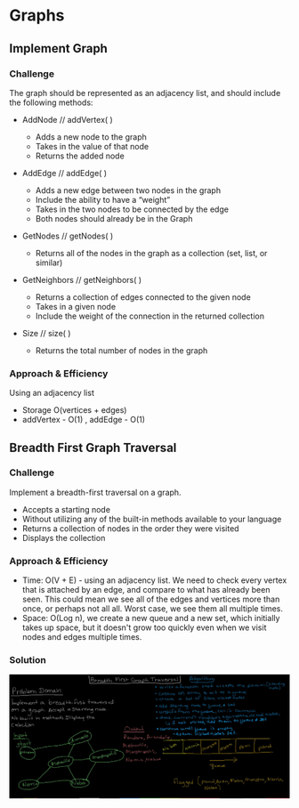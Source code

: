 # Graphs

## Implement Graph

### Challenge 

The graph should be represented as an adjacency list, and should include the following methods:

- AddNode // addVertex( )
  - Adds a new node to the graph
  - Takes in the value of that node
  - Returns the added node

- AddEdge // addEdge( )
  - Adds a new edge between two nodes in the graph
  - Include the ability to have a “weight”
  - Takes in the two nodes to be connected by the edge
  - Both nodes should already be in the Graph

- GetNodes // getNodes( )
  - Returns all of the nodes in the graph as a collection (set, list, or similar)

- GetNeighbors // getNeighbors( )
  - Returns a collection of edges connected to the given node
  - Takes in a given node
  - Include the weight of the connection in the returned collection

- Size // size( )
  - Returns the total number of nodes in the graph

### Approach & Efficiency
Using an adjacency list
- Storage O(vertices + edges)
- addVertex - O(1) , addEdge - O(1)

## Breadth First Graph Traversal

### Challenge 

Implement a breadth-first traversal on a graph.

- Accepts a starting node
- Without utilizing any of the built-in methods available to your language
- Returns a collection of nodes in the order they were visited
- Displays the collection

### Approach & Efficiency

- Time: O(V + E) - using an adjacency list. We need to check every vertex that is attached by an edge, and compare to what has already been seen. This could mean we see all of the edges and vertices more than once, or perhaps not all all. Worst case, we see them all multiple times. 
-  Space: O(Log n), we create a new queue and a new set, which initially takes up space, but it doesn't grow too quickly even when we visit nodes and edges multiple times.

### Solution

![UML](./breadthfirstgraph.jpg)